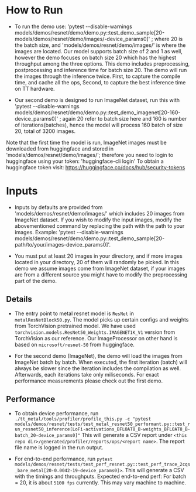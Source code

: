 # How to Run
+ To run the demo use:
'pytest --disable-warnings models/demos/resnet/demo/demo.py::test_demo_sample[20-models/demos/resnet/demo/images/-device_params0]'
; where 20 is the batch size, and 'models/demos/resnet/demo/images/' is where the images are located. Our model supports batch size of 2 and 1 as well, however the demo focuses on batch size 20 which has the highest throughput among the three options. This demo includes preprocessing, postprocessing and inference time for batch size 20. The demo will run the images through the inference twice. First, to capture the compile time, and cache all the ops, Second, to capture the best inference time on TT hardware.

+ Our second demo is designed to run ImageNet dataset, run this with
'pytest --disable-warnings models/demos/resnet/demo/demo.py::test_demo_imagenet[20-160-device_params0]'
; again 20 refer to batch size here and 160 is number of iterations(batches), hence the model will process 160 batch of size 20, total of 3200 images.

Note that the first time the model is run, ImageNet images must be downloaded from huggingface and stored in  'models/demos/resnet/demo/images/'; therefore you need to login to huggingface using your token: 'huggingface-cli login'
To obtain a huggingface token visit: https://huggingface.co/docs/hub/security-tokens

# Inputs
+ Inputs by defaults are provided from 'models/demos/resnet/demo/images/' which includes 20 images from ImageNet dataset. If you wish to modify the input images, modify the abovementioned command by replacing the path with the path to your images. Example:
'pytest --disable-warnings models/demos/resnet/demo/demo.py::test_demo_sample[20-path/to/your/images-device_params0]'.

+ You must put at least 20 images in your directory, and if more images located in your directory, 20 of them will randomly be picked. In this demo we assume images come from ImageNet dataset, if your images are from a different source you might have to modify the preprocessing part of the demo.

## Details

+ The entry point to metal resnet model is `ResNet` in `metalResNetBlock50.py`. The model picks up certain configs and weights from TorchVision pretrained model. We have used `torchvision.models.ResNet50_Weights.IMAGENET1K_V1` version from TorchVision as our reference.
Our ImageProcessor on other hand is based on `microsoft/resnet-50` from huggingface.

+ For the second demo (ImageNet), the demo will load the images from ImageNet batch by batch. When executed, the first iteration (batch) will always be slower since the iteration includes the compilation as well. Afterwards, each iterations take only miliseconds. For exact performance measurements please check out the first demo.

## Performance

+ To obtain device performance, run `./tt_metal/tools/profiler/profile_this.py -c "pytest models/demos/resnet/tests/test_metal_resnet50_performant.py::test_run_resnet50_inference[LoFi-activations_BFLOAT8_B-weights_BFLOAT8_B-batch_20-device_params0]"`
This will generate a CSV report under `<this repo dir>/generated/profiler/reports/ops/<report name>`. The report file name is logged in the run output.

+ For end-to-end performance, run `pytest models/demos/resnet/tests/test_perf_resnet.py::test_perf_trace_2cqs_bare_metal[20-0.0042-19-device_params0]>`. This will generate a CSV with the timings and throughputs.
Expected end-to-end perf: For batch = 20, it is about `5100 fps` currently. This may vary machine to machine.
